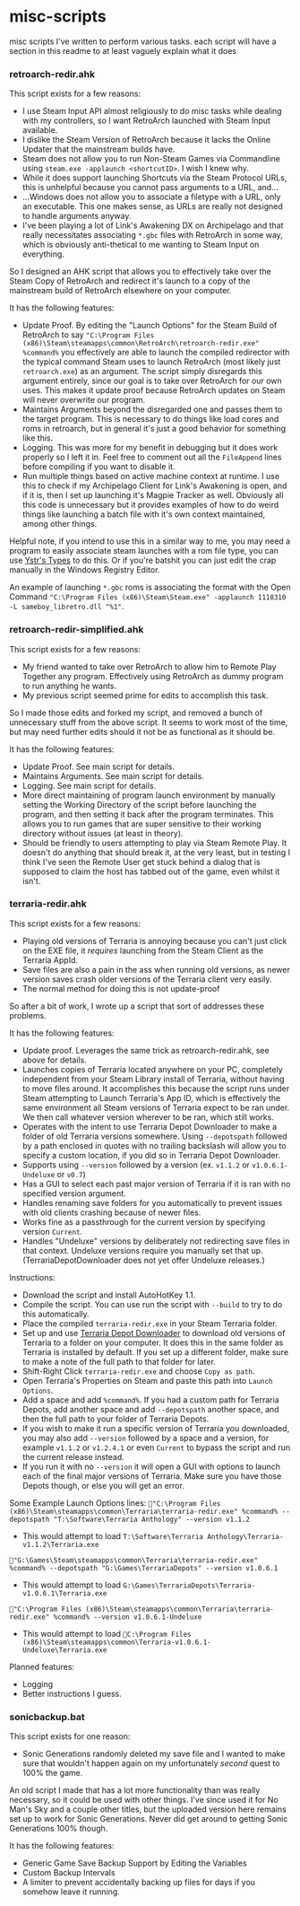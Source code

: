 # misc-scripts
misc scripts I've written to perform various tasks. each script will have a section in this readme to at least vaguely explain what it does
 
### retroarch-redir.ahk
This script exists for a few reasons:
 - I use Steam Input API almost religiously to do misc tasks while dealing with my controllers, so I want RetroArch launched with Steam Input available.
 - I dislike the Steam Version of RetroArch because it lacks the Online Updater that the mainstream builds have.
 - Steam does not allow you to run Non-Steam Games via Commandline using `steam.exe -applaunch <shortcutID>`. I wish I knew why. 
 - While it does support launching Shortcuts via the Steam Protocol URLs, this is unhelpful because you cannot pass arguments to a URL, and...
 - ...Windows does not allow you to associate a filetype with a URL, only an executable. This one makes sense, as URLs are really not designed to handle arguments anyway.
 - I've been playing a lot of Link's Awakening DX on Archipelago and that really necessitates associating `*.gbc` files with RetroArch in some way, which is obviously anti-thetical to me wanting to Steam Input on everything.

So I designed an AHK script that allows you to effectively take over the Steam Copy of RetroArch and redirect it's launch to a copy of the mainstream build of RetroArch elsewhere on your computer.

It has the following features:
 - Update Proof. By editing the "Launch Options" for the Steam Build of RetroArch to say `"C:\Program Files (x86)\Steam\steamapps\common\RetroArch\retroarch-redir.exe" %command%` you effectively are able to launch the compiled redirector with the typical command Steam uses to launch RetroArch (most likely just `retroarch.exe`) as an argument. The script simply disregards this argument entirely, since our goal is to take over RetroArch for our own uses. This makes it update proof because RetroArch updates on Steam will never overwrite our program.
 - Maintains Arguments beyond the disregarded one and passes them to the target program. This is necessary to do things like load cores and roms in retroarch, but in general it's just a good behavior for something like this.
 - Logging. This was more for my benefit in debugging but it does work properly so I left it in. Feel free to comment out all the `FileAppend` lines before compiling if you want to disable it.
 - Run multiple things based on active machine context at runtime. I use this to check if my Archipelago Client for Link's Awakening is open, and if it is, then I set up launching it's Magpie Tracker as well. Obviously all this code is unnecessary but it provides examples of how to do weird things like launching a batch file with it's own context maintained, among other things.
 
Helpful note, if you intend to use this in a similar way to me, you may need a program to easily associate steam launches with a rom file type, you can use [Ystr's Types](https://ystr.github.io/types/) to do this. Or if you're batshit you can just edit the crap manually in the Windows Registry Editor. 

An example of launching `*.gbc` roms is associating the format with the Open Command `"C:\Program Files (x86)\Steam\Steam.exe" -applaunch 1118310 -L sameboy_libretro.dll "%1"`.
 
### retroarch-redir-simplified.ahk
This script exists for a few reasons:
 - My friend wanted to take over RetroArch to allow him to Remote Play Together any program. Effectively using RetroArch as dummy program to run anything he wants.
 - My previous script seemed prime for edits to accomplish this task.
 
So I made those edits and forked my script, and removed a bunch of unnecessary stuff from the above script. It seems to work most of the time, but may need further edits should it not be as functional as it should be.

It has the following features:
 - Update Proof. See main script for details.
 - Maintains Arguments. See main script for details.
 - Logging. See main script for details.
 - More direct maintaining of program launch environment by manually setting the Working Directory of the script before launching the program, and then setting it back after the program terminates. This allows you to run games that are super sensitive to their working directory without issues (at least in theory).
 - Should be friendly to users attempting to play via Steam Remote Play. It doesn't do anything that should break it, at the very least, but in testing I think I've seen the Remote User get stuck behind a dialog that is supposed to claim the host has tabbed out of the game, even whilst it isn't.
 
### terraria-redir.ahk

This script exists for a few reasons:
 - Playing old versions of Terraria is annoying because you can't just click on the EXE file, it *requires* launching from the Steam Client as the Terraria AppId.
 - Save files are also a pain in the ass when running old versions, as newer version saves crash older versions of the Terraria client very easily.
 - The normal method for doing this is not update-proof

So after a bit of work, I wrote up a script that sort of addresses these problems.

It has the following features:
 - Update proof. Leverages the same trick as retroarch-redir.ahk, see above for details.
 - Launches copies of Terraria located anywhere on your PC, completely independent from your Steam Library install of Terraria, without having to move files around. It accomplishes this because the script runs under Steam attempting to Launch Terraria's App ID, which is effectively the same environment all Steam versions of Terraria expect to be ran under. We then call whatever version wherever to be ran, which still works.
 - Operates with the intent to use Terraria Depot Downloader to make a folder of old Terraria versions somewhere. Using `--depotspath` followed by a path enclosed in quotes with no trailing backslash will allow you to specify a custom location, if you did so in Terraria Depot Downloader.
 - Supports using `--version` followed by a version (ex. `v1.1.2` or `v1.0.6.1-Undeluxe` or `v0.7`)
 - Has a GUI to select each past major version of Terraria if it is ran with no specified version argument.
 - Handles renaming save folders for you automatically to prevent issues with old clients crashing because of newer files.
 - Works fine as a passthrough for the current version by specifying version `Current`.
 - Handles "Undeluxe" versions by deliberately not redirecting save files in that context. Undeluxe versions require you manually set that up. (TerrariaDepotDownloader does not yet offer Undeluxe releases.)

Instructions:
 - Download the script and install AutoHotKey 1.1.
 - Compile the script. You can use run the script with `--build` to try to do this automatically.
 - Place the compiled `terraria-redir.exe` in your Steam Terraria folder.
 - Set up and use [Terraria Depot Downloader]([https://github.com/RussDev7/TerrariaDepotDownloader/]) to download old versions of Terraria to a folder on your computer. It does this in the same folder as Terraria is installed by default. If you set up a different folder, make sure to make a note of the full path to that folder for later.
 - Shift-Right Click `terraria-redir.exe` and choose `Copy as path`.
 - Open Terraria's Properties on Steam and paste this path into `Launch Options`.
 - Add a space and add `%command%`. If you had a custom path for Terraria Depots, add another space and add `--depotspath` another space, and then the full path to your folder of Terraria Depots.
 - If you wish to make it run a specific version of Terraria you downloaded, you may also add `--version` followed by a space and a version, for example `v1.1.2` or `v1.2.4.1` or even `Current` to bypass the script and run the current release instead.
 - If you run it with no `--version` it will open a GUI with options to launch each of the final major versions of Terraria. Make sure you have those Depots though, or else you will get an error.
 
Some Example Launch Options lines:
 `"C:\Program Files (x86)\Steam\steamapps\common\Terraria\terraria-redir.exe" %command% --depotspath "T:\Software\Terraria Anthology" --version v1.1.2`
 
 - This would attempt to load `T:\Software\Terraria Anthology\Terraria-v1.1.2\Terraria.exe`
 
 `"G:\Games\Steam\steamapps\common\Terraria\terraria-redir.exe" %command% --depotspath "G:\Games\TerrariaDepots" --version v1.0.6.1`
 
 - This would attempt to load `G:\Games\TerrariaDepots\Terraria-v1.0.6.1\Terraria.exe`
 
 `"C:\Program Files (x86)\Steam\steamapps\common\Terraria\terraria-redir.exe" %command% --version v1.0.6.1-Undeluxe`
 
 - This would attempt to load `C:\Program Files (x86)\Steam\steamapps\common\Terraria-v1.0.6.1-Undeluxe\Terraria.exe`
 
Planned features:
 - Logging
 - Better instructions I guess.
 
### sonicbackup.bat

This script exists for one reason:
 - Sonic Generations randomly deleted my save file and I wanted to make sure that wouldn't happen again on my unfortunately *second* quest to 100% the game.

An old script I made that has a lot more functionality than was really necessary, so it could be used with other things. I've since used it for No Man's Sky and a couple other titles, but the uploaded version here remains set up to work for Sonic Generations. Never did get around to getting Sonic Generations 100% though.

It has the following features:
 - Generic Game Save Backup Support by Editing the Variables
 - Custom Backup Intervals
 - A limiter to prevent accidentally backing up files for days if you somehow leave it running.
 